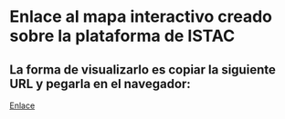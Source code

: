# Enlace al mapa interactivo creado sobre la plataforma de ISTAC

## La forma de visualizarlo es copiar la siguiente URL y pegarla en el navegador:

[Enlace](https://www3.gobiernodecanarias.org/aplicaciones/appsistac/atlas/#start=%7B%22version%22%3A%220.0.05%22%2C%22initSources%22%3A%5B%7B%22initFragment%22%3A%22incendio-forestal-tenerife%22%7D%2C%7B%22initFragment%22%3A%22erupcion-volcanica-la-palma%22%7D%2C%7B%22initFragment%22%3A%22catalogo-datos-estadisticos%22%7D%2C%7B%22initFragment%22%3A%22referencias-cartograficas%22%7D%2C%7B%22catalog%22%3A%5B%7B%22name%22%3A%22User-Added+Data%22%2C%22description%22%3A%22El+grupo+de+datos+que+fue+agregado+por+el+usuario+a+trav%C3%A9s+del+panel+Agregar+datos.%22%2C%22info%22%3A%5B%5D%2C%22isUserSupplied%22%3Atrue%2C%22isPromoted%22%3Afalse%2C%22isHidden%22%3Afalse%2C%22forceProxy%22%3Afalse%2C%22customProperties%22%3A%7B%7D%2C%22id%22%3A%22Root+Group%2FUser-Added+Data%22%2C%22shortReportSections%22%3A%5B%5D%2C%22isWaitingForDisclaimer%22%3Afalse%2C%22hideSource%22%3Afalse%2C%22nameInCatalog%22%3A%22User-Added+Data%22%2C%22isOpen%22%3Afalse%2C%22items%22%3A%5B%7B%22name%22%3A%22%C3%81rea+quemada.+%C3%9Altimos+datos.+%28copiar%29%22%2C%22isUserSupplied%22%3Atrue%2C%22isPromoted%22%3Afalse%2C%22isHidden%22%3Afalse%2C%22forceProxy%22%3Afalse%2C%22customProperties%22%3A%7B%7D%2C%22id%22%3A%22Root+Group%2FUser-Added+Data%2F%C3%81rea+quemada.+%C3%9Altimos+datos.+%28copiar%29%22%2C%22shortReportSections%22%3A%5B%5D%2C%22isLoading%22%3Afalse%2C%22isWaitingForDisclaimer%22%3Afalse%2C%22hideSource%22%3Afalse%2C%22nameInCatalog%22%3A%22%C3%81rea+quemada.+%C3%9Altimos+datos.%22%2C%22nowViewingIndex%22%3A0%2C%22rectangle%22%3A%5B-16.596375643999977%2C28.286241895000046%2C-16.375074595999934%2C28.454624005000028%5D%2C%22url%22%3A%22https%3A%2F%2Fdatos.canarias.es%2Fapi%2Festadisticas%2Fgeographical-resources%2FincendioTF2023%2Fwms%22%2C%22isEnabled%22%3Afalse%2C%22isShown%22%3Afalse%2C%22isLegendVisible%22%3Atrue%2C%22displayChoicesBeforeLegend%22%3Afalse%2C%22isEnableable%22%3Atrue%2C%22isMappable%22%3Atrue%2C%22showsInfo%22%3Atrue%2C%22maximumShownFeatureInfos%22%3A100%2C%22zoomOnEnable%22%3Afalse%2C%22dateFormat%22%3A%7B%7D%2C%22useOwnClock%22%3Atrue%2C%22disablePreview%22%3Afalse%2C%22opacity%22%3A1%2C%22treat404AsError%22%3Afalse%2C%22treat403AsError%22%3Atrue%2C%22ignoreUnknownTileErrors%22%3Afalse%2C%22keepOnTop%22%3Afalse%2C%22clipToRectangle%22%3Atrue%2C%22isRequiredForRendering%22%3Afalse%2C%22splitDirection%22%3A-1%2C%22showOnChart%22%3Afalse%2C%22dontChartAlone%22%3Afalse%2C%22chartColor%22%3A%22%2344C99F%22%2C%22chartType%22%3A%22moment%22%2C%22supportsDeltaComparison%22%3Afalse%2C%22leafletUpdateInterval%22%3A100%2C%22tileErrorThresholdBeforeDisabling%22%3A5%2C%22layers%22%3A%22INCENDIOTF2023_PERIMETRO_VIGENTE%22%2C%22linkedWcsCoverage%22%3A%22%22%2C%22styles%22%3A%22%22%2C%22parameters%22%3A%7B%22srs%22%3A%22EPSG%3A3857%22%7D%2C%22tilingScheme%22%3A%22web-mercator%22%2C%22getFeatureInfoFormats%22%3A%5B%7B%22type%22%3A%22json%22%2C%22format%22%3A%22application%2Fjson%22%7D%2C%7B%22type%22%3A%22xml%22%2C%22format%22%3A%22text%2Fxml%22%7D%5D%2C%22populateIntervalsFromTimeDimension%22%3Atrue%2C%22hideLayerAfterMinScaleDenominator%22%3Afalse%2C%22maxRefreshIntervals%22%3A1000%2C%22disableUserChanges%22%3Afalse%2C%22tokenParameterName%22%3A%22token%22%2C%22tokenInvalidHttpCodes%22%3A%5B401%2C498%2C499%5D%2C%22chartDisclaimer%22%3Anull%2C%22dataUrl%22%3A%22https%3A%2F%2Fdatos.canarias.es%2Fapi%2Festadisticas%2Fgeographical-resources%2FincendioTF2023%2Fwfs%3Fservice%3DWFS%26version%3D1.1.0%26request%3DGetFeature%26typeName%3DincendioTF2023%3AINCENDIOTF2023_PERIMETRO_VIGENTE%26srsName%3DEPSG%253A4326%26maxFeatures%3D1000%22%2C%22dataUrlType%22%3A%22wfs-complete%22%2C%22type%22%3A%22wms%22%2C%22parents%22%3A%5B%22Root+Group%2FUser-Added+Data%22%5D%7D%5D%2C%22preserveOrder%22%3Afalse%2C%22type%22%3A%22group%22%2C%22parents%22%3A%5B%5D%7D%5D%7D%2C%7B%22sharedCatalogMembers%22%3A%7B%22Root+Group%2FIncendio+Forestal+Tenerife+2023%22%3A%7B%22isOpen%22%3Atrue%2C%22type%22%3A%22group%22%2C%22parents%22%3A%5B%5D%7D%2C%22Root+Group%2FIncendio+Forestal+Tenerife+2023%2FEvaluaci%C3%B3n+de+da%C3%B1os+producidos+por+el+incendio%22%3A%7B%22isOpen%22%3Atrue%2C%22type%22%3A%22group%22%2C%22parents%22%3A%5B%22Root+Group%2FIncendio+Forestal+Tenerife+2023%22%5D%7D%2C%22Root+Group%2FIncendio+Forestal+Tenerife+2023%2FEvaluaci%C3%B3n+de+da%C3%B1os+producidos+por+el+incendio%2F%C3%81rea+quemada.+26%2F08%2F2023+11%3A37.%22%3A%7B%22nowViewingIndex%22%3A0%2C%22isEnabled%22%3Atrue%2C%22isShown%22%3Atrue%2C%22isLegendVisible%22%3Atrue%2C%22useOwnClock%22%3Afalse%2C%22opacity%22%3A0%2C%22keepOnTop%22%3Afalse%2C%22splitDirection%22%3A0%2C%22showOnChart%22%3Afalse%2C%22styles%22%3A%22%22%2C%22type%22%3A%22wms%22%2C%22parents%22%3A%5B%22Root+Group%2FIncendio+Forestal+Tenerife+2023%22%2C%22Root+Group%2FIncendio+Forestal+Tenerife+2023%2FEvaluaci%C3%B3n+de+da%C3%B1os+producidos+por+el+incendio%22%5D%7D%2C%22Root+Group%2FIncendio+Forestal+Tenerife+2023%2F%C3%81rea+quemada%22%3A%7B%22isOpen%22%3Atrue%2C%22type%22%3A%22group%22%2C%22parents%22%3A%5B%22Root+Group%2FIncendio+Forestal+Tenerife+2023%22%5D%7D%2C%22Root+Group%2FIncendio+Forestal+Tenerife+2023%2F%C3%81rea+quemada%2F%C3%81rea+quemada.+%C3%9Altimos+datos.%22%3A%7B%22nowViewingIndex%22%3A1%2C%22isEnabled%22%3Atrue%2C%22isShown%22%3Atrue%2C%22isLegendVisible%22%3Atrue%2C%22useOwnClock%22%3Afalse%2C%22opacity%22%3A0%2C%22keepOnTop%22%3Afalse%2C%22splitDirection%22%3A0%2C%22showOnChart%22%3Afalse%2C%22styles%22%3A%22%22%2C%22type%22%3A%22wms%22%2C%22parents%22%3A%5B%22Root+Group%2FIncendio+Forestal+Tenerife+2023%22%2C%22Root+Group%2FIncendio+Forestal+Tenerife+2023%2F%C3%81rea+quemada%22%5D%7D%2C%22Root+Group%2FIncendio+Forestal+Tenerife+2023%2F%C3%81rea+quemada%2F%C3%81rea+quemada.+24%2F08%2F2023%2C+12%3A08.%22%3A%7B%22nowViewingIndex%22%3A2%2C%22isEnabled%22%3Atrue%2C%22isShown%22%3Atrue%2C%22isLegendVisible%22%3Atrue%2C%22useOwnClock%22%3Afalse%2C%22opacity%22%3A0%2C%22keepOnTop%22%3Afalse%2C%22splitDirection%22%3A0%2C%22showOnChart%22%3Afalse%2C%22styles%22%3A%22%22%2C%22type%22%3A%22wms%22%2C%22parents%22%3A%5B%22Root+Group%2FIncendio+Forestal+Tenerife+2023%22%2C%22Root+Group%2FIncendio+Forestal+Tenerife+2023%2F%C3%81rea+quemada%22%5D%7D%2C%22Root+Group%2FIncendio+Forestal+Tenerife+2023%2F%C3%81rea+quemada%2F%C3%81rea+quemada.+21%2F08%2F2023%2C+11%3A56.%22%3A%7B%22nowViewingIndex%22%3A3%2C%22isEnabled%22%3Atrue%2C%22isShown%22%3Atrue%2C%22isLegendVisible%22%3Atrue%2C%22useOwnClock%22%3Afalse%2C%22opacity%22%3A0%2C%22keepOnTop%22%3Afalse%2C%22splitDirection%22%3A0%2C%22showOnChart%22%3Afalse%2C%22styles%22%3A%22%22%2C%22type%22%3A%22wms%22%2C%22parents%22%3A%5B%22Root+Group%2FIncendio+Forestal+Tenerife+2023%22%2C%22Root+Group%2FIncendio+Forestal+Tenerife+2023%2F%C3%81rea+quemada%22%5D%7D%2C%22Root+Group%2FIncendio+Forestal+Tenerife+2023%2F%C3%81rea+quemada%2F%C3%81rea+quemada.+18%2F08%2F2023%2C+11%3A52.%22%3A%7B%22nowViewingIndex%22%3A4%2C%22isEnabled%22%3Atrue%2C%22isShown%22%3Atrue%2C%22isLegendVisible%22%3Atrue%2C%22useOwnClock%22%3Afalse%2C%22opacity%22%3A1%2C%22keepOnTop%22%3Afalse%2C%22splitDirection%22%3A0%2C%22showOnChart%22%3Afalse%2C%22styles%22%3A%22%22%2C%22type%22%3A%22wms%22%2C%22parents%22%3A%5B%22Root+Group%2FIncendio+Forestal+Tenerife+2023%22%2C%22Root+Group%2FIncendio+Forestal+Tenerife+2023%2F%C3%81rea+quemada%22%5D%7D%2C%22Root+Group%2FIncendio+Forestal+Tenerife+2023%2FFrentes+activos%22%3A%7B%22isOpen%22%3Atrue%2C%22type%22%3A%22group%22%2C%22parents%22%3A%5B%22Root+Group%2FIncendio+Forestal+Tenerife+2023%22%5D%7D%2C%22Root+Group%2FIncendio+Forestal+Tenerife+2023%2FFocos+activos%22%3A%7B%22isOpen%22%3Atrue%2C%22type%22%3A%22group%22%2C%22parents%22%3A%5B%22Root+Group%2FIncendio+Forestal+Tenerife+2023%22%5D%7D%2C%22Root+Group%2FErupci%C3%B3n+Volc%C3%A1nica+La+Palma+2021%22%3A%7B%22isOpen%22%3Atrue%2C%22type%22%3A%22group%22%2C%22parents%22%3A%5B%5D%7D%2C%22Root+Group%2FDatos+estad%C3%ADsticos%22%3A%7B%22isOpen%22%3Atrue%2C%22type%22%3A%22group%22%2C%22parents%22%3A%5B%5D%7D%2C%22Root+Group%2FReferencias+cartogr%C3%A1ficas%22%3A%7B%22isOpen%22%3Atrue%2C%22type%22%3A%22group%22%2C%22parents%22%3A%5B%5D%7D%2C%22Root+Group%2FReferencias+cartogr%C3%A1ficas%2FProtecci%C3%B3n+y+usos+del+suelo%22%3A%7B%22isOpen%22%3Atrue%2C%22type%22%3A%22group%22%2C%22parents%22%3A%5B%22Root+Group%2FReferencias+cartogr%C3%A1ficas%22%5D%7D%2C%22Root+Group%2FReferencias+cartogr%C3%A1ficas%2FProtecci%C3%B3n+y+usos+del+suelo%2FRed+Canaria+de+Espacios+Naturales+Protegidos%22%3A%7B%22isOpen%22%3Atrue%2C%22type%22%3A%22group%22%2C%22parents%22%3A%5B%22Root+Group%2FReferencias+cartogr%C3%A1ficas%22%2C%22Root+Group%2FReferencias+cartogr%C3%A1ficas%2FProtecci%C3%B3n+y+usos+del+suelo%22%5D%7D%2C%22Root+Group%2FReferencias+cartogr%C3%A1ficas%2FProtecci%C3%B3n+y+usos+del+suelo%2FRed+Canaria+de+Espacios+Naturales+Protegidos%2FEspacios+Naturales%22%3A%7B%22nowViewingIndex%22%3A5%2C%22isEnabled%22%3Atrue%2C%22isShown%22%3Atrue%2C%22isLegendVisible%22%3Atrue%2C%22useOwnClock%22%3Afalse%2C%22opacity%22%3A0%2C%22keepOnTop%22%3Afalse%2C%22splitDirection%22%3A0%2C%22showOnChart%22%3Afalse%2C%22styles%22%3A%22%22%2C%22type%22%3A%22wms%22%2C%22parents%22%3A%5B%22Root+Group%2FReferencias+cartogr%C3%A1ficas%22%2C%22Root+Group%2FReferencias+cartogr%C3%A1ficas%2FProtecci%C3%B3n+y+usos+del+suelo%22%2C%22Root+Group%2FReferencias+cartogr%C3%A1ficas%2FProtecci%C3%B3n+y+usos+del+suelo%2FRed+Canaria+de+Espacios+Naturales+Protegidos%22%5D%7D%7D%7D%2C%7B%22initialCamera%22%3A%7B%22west%22%3A-16.713981628417972%2C%22south%22%3A28.25388870921166%2C%22east%22%3A-16.17496490478516%2C%22north%22%3A28.478952250088554%7D%2C%22homeCamera%22%3A%7B%22west%22%3A-19%2C%22south%22%3A27%2C%22east%22%3A-13%2C%22north%22%3A29.999999999999996%7D%2C%22baseMapName%22%3A%22ISTAC+Base%22%2C%22viewerMode%22%3A%222d%22%2C%22currentTime%22%3A%7B%22dayNumber%22%3A2460287%2C%22secondsOfDay%22%3A21612%7D%2C%22showSplitter%22%3Afalse%2C%22splitPosition%22%3A0.4999%7D%2C%7B%22stories%22%3A%5B%7B%22title%22%3A%22%C3%81rea+quemada+en+el+primer+ciclo+del+incendio+y+el+m%C3%A1s+descontrolado%22%2C%22text%22%3A%22%3Cdiv%3EMostramos+el+%C3%A1rea+que+comprende+el+fuego+en+los+primeros+d%C3%ADas+del+incendio%2C+desde+el+d%C3%ADa+15+hasta+el+18+de+agosto.%3C%2Fdiv%3E%22%2C%22id%22%3A%22a066ccba-2010-434a-bc07-bdafc9eb99dc%22%2C%22shareData%22%3A%7B%22version%22%3A%220.0.05%22%2C%22initSources%22%3A%5B%7B%22catalog%22%3A%5B%7B%22name%22%3A%22User-Added+Data%22%2C%22description%22%3A%22El+grupo+de+datos+que+fue+agregado+por+el+usuario+a+trav%C3%A9s+del+panel+Agregar+datos.%22%2C%22info%22%3A%5B%5D%2C%22isUserSupplied%22%3Atrue%2C%22isPromoted%22%3Afalse%2C%22isHidden%22%3Afalse%2C%22forceProxy%22%3Afalse%2C%22customProperties%22%3A%7B%7D%2C%22id%22%3A%22Root+Group%2FUser-Added+Data%22%2C%22shortReportSections%22%3A%5B%5D%2C%22isWaitingForDisclaimer%22%3Afalse%2C%22hideSource%22%3Afalse%2C%22nameInCatalog%22%3A%22User-Added+Data%22%2C%22isOpen%22%3Afalse%2C%22items%22%3A%5B%5D%2C%22preserveOrder%22%3Afalse%2C%22type%22%3A%22group%22%2C%22parents%22%3A%5B%5D%7D%5D%7D%2C%7B%22sharedCatalogMembers%22%3A%7B%22Root+Group%2FIncendio+Forestal+Tenerife+2023%22%3A%7B%22isOpen%22%3Atrue%2C%22type%22%3A%22group%22%2C%22parents%22%3A%5B%5D%7D%2C%22Root+Group%2FIncendio+Forestal+Tenerife+2023%2FEvaluaci%C3%B3n+de+da%C3%B1os+producidos+por+el+incendio%22%3A%7B%22isOpen%22%3Atrue%2C%22type%22%3A%22group%22%2C%22parents%22%3A%5B%22Root+Group%2FIncendio+Forestal+Tenerife+2023%22%5D%7D%2C%22Root+Group%2FIncendio+Forestal+Tenerife+2023%2FEvaluaci%C3%B3n+de+da%C3%B1os+producidos+por+el+incendio%2F%C3%81rea+quemada.+26%2F08%2F2023+11%3A37.%22%3A%7B%22nowViewingIndex%22%3A0%2C%22isEnabled%22%3Atrue%2C%22isShown%22%3Atrue%2C%22isLegendVisible%22%3Atrue%2C%22useOwnClock%22%3Afalse%2C%22opacity%22%3A0%2C%22keepOnTop%22%3Afalse%2C%22splitDirection%22%3A0%2C%22showOnChart%22%3Afalse%2C%22styles%22%3A%22%22%2C%22type%22%3A%22wms%22%2C%22parents%22%3A%5B%22Root+Group%2FIncendio+Forestal+Tenerife+2023%22%2C%22Root+Group%2FIncendio+Forestal+Tenerife+2023%2FEvaluaci%C3%B3n+de+da%C3%B1os+producidos+por+el+incendio%22%5D%7D%2C%22Root+Group%2FIncendio+Forestal+Tenerife+2023%2F%C3%81rea+quemada%22%3A%7B%22isOpen%22%3Atrue%2C%22type%22%3A%22group%22%2C%22parents%22%3A%5B%22Root+Group%2FIncendio+Forestal+Tenerife+2023%22%5D%7D%2C%22Root+Group%2FIncendio+Forestal+Tenerife+2023%2F%C3%81rea+quemada%2F%C3%81rea+quemada.+%C3%9Altimos+datos.%22%3A%7B%22nowViewingIndex%22%3A1%2C%22isEnabled%22%3Atrue%2C%22isShown%22%3Atrue%2C%22isLegendVisible%22%3Atrue%2C%22useOwnClock%22%3Afalse%2C%22opacity%22%3A0%2C%22keepOnTop%22%3Afalse%2C%22splitDirection%22%3A0%2C%22showOnChart%22%3Afalse%2C%22styles%22%3A%22%22%2C%22type%22%3A%22wms%22%2C%22parents%22%3A%5B%22Root+Group%2FIncendio+Forestal+Tenerife+2023%22%2C%22Root+Group%2FIncendio+Forestal+Tenerife+2023%2F%C3%81rea+quemada%22%5D%7D%2C%22Root+Group%2FIncendio+Forestal+Tenerife+2023%2F%C3%81rea+quemada%2F%C3%81rea+quemada.+24%2F08%2F2023%2C+12%3A08.%22%3A%7B%22nowViewingIndex%22%3A2%2C%22isEnabled%22%3Atrue%2C%22isShown%22%3Atrue%2C%22isLegendVisible%22%3Atrue%2C%22useOwnClock%22%3Afalse%2C%22opacity%22%3A0%2C%22keepOnTop%22%3Afalse%2C%22splitDirection%22%3A0%2C%22showOnChart%22%3Afalse%2C%22styles%22%3A%22%22%2C%22type%22%3A%22wms%22%2C%22parents%22%3A%5B%22Root+Group%2FIncendio+Forestal+Tenerife+2023%22%2C%22Root+Group%2FIncendio+Forestal+Tenerife+2023%2F%C3%81rea+quemada%22%5D%7D%2C%22Root+Group%2FIncendio+Forestal+Tenerife+2023%2F%C3%81rea+quemada%2F%C3%81rea+quemada.+21%2F08%2F2023%2C+11%3A56.%22%3A%7B%22nowViewingIndex%22%3A3%2C%22isEnabled%22%3Atrue%2C%22isShown%22%3Atrue%2C%22isLegendVisible%22%3Atrue%2C%22useOwnClock%22%3Afalse%2C%22opacity%22%3A0%2C%22keepOnTop%22%3Afalse%2C%22splitDirection%22%3A0%2C%22showOnChart%22%3Afalse%2C%22styles%22%3A%22%22%2C%22type%22%3A%22wms%22%2C%22parents%22%3A%5B%22Root+Group%2FIncendio+Forestal+Tenerife+2023%22%2C%22Root+Group%2FIncendio+Forestal+Tenerife+2023%2F%C3%81rea+quemada%22%5D%7D%2C%22Root+Group%2FIncendio+Forestal+Tenerife+2023%2F%C3%81rea+quemada%2F%C3%81rea+quemada.+18%2F08%2F2023%2C+11%3A52.%22%3A%7B%22nowViewingIndex%22%3A4%2C%22isEnabled%22%3Atrue%2C%22isShown%22%3Atrue%2C%22isLegendVisible%22%3Atrue%2C%22useOwnClock%22%3Afalse%2C%22opacity%22%3A1%2C%22keepOnTop%22%3Afalse%2C%22splitDirection%22%3A0%2C%22showOnChart%22%3Afalse%2C%22styles%22%3A%22%22%2C%22type%22%3A%22wms%22%2C%22parents%22%3A%5B%22Root+Group%2FIncendio+Forestal+Tenerife+2023%22%2C%22Root+Group%2FIncendio+Forestal+Tenerife+2023%2F%C3%81rea+quemada%22%5D%7D%2C%22Root+Group%2FIncendio+Forestal+Tenerife+2023%2FFrentes+activos%22%3A%7B%22isOpen%22%3Atrue%2C%22type%22%3A%22group%22%2C%22parents%22%3A%5B%22Root+Group%2FIncendio+Forestal+Tenerife+2023%22%5D%7D%2C%22Root+Group%2FIncendio+Forestal+Tenerife+2023%2FFocos+activos%22%3A%7B%22isOpen%22%3Atrue%2C%22type%22%3A%22group%22%2C%22parents%22%3A%5B%22Root+Group%2FIncendio+Forestal+Tenerife+2023%22%5D%7D%2C%22Root+Group%2FErupci%C3%B3n+Volc%C3%A1nica+La+Palma+2021%22%3A%7B%22isOpen%22%3Atrue%2C%22type%22%3A%22group%22%2C%22parents%22%3A%5B%5D%7D%2C%22Root+Group%2FDatos+estad%C3%ADsticos%22%3A%7B%22isOpen%22%3Atrue%2C%22type%22%3A%22group%22%2C%22parents%22%3A%5B%5D%7D%2C%22Root+Group%2FReferencias+cartogr%C3%A1ficas%22%3A%7B%22isOpen%22%3Atrue%2C%22type%22%3A%22group%22%2C%22parents%22%3A%5B%5D%7D%2C%22Root+Group%2FReferencias+cartogr%C3%A1ficas%2FProtecci%C3%B3n+y+usos+del+suelo%22%3A%7B%22isOpen%22%3Atrue%2C%22type%22%3A%22group%22%2C%22parents%22%3A%5B%22Root+Group%2FReferencias+cartogr%C3%A1ficas%22%5D%7D%2C%22Root+Group%2FReferencias+cartogr%C3%A1ficas%2FProtecci%C3%B3n+y+usos+del+suelo%2FRed+Canaria+de+Espacios+Naturales+Protegidos%22%3A%7B%22isOpen%22%3Atrue%2C%22type%22%3A%22group%22%2C%22parents%22%3A%5B%22Root+Group%2FReferencias+cartogr%C3%A1ficas%22%2C%22Root+Group%2FReferencias+cartogr%C3%A1ficas%2FProtecci%C3%B3n+y+usos+del+suelo%22%5D%7D%2C%22Root+Group%2FReferencias+cartogr%C3%A1ficas%2FProtecci%C3%B3n+y+usos+del+suelo%2FRed+Canaria+de+Espacios+Naturales+Protegidos%2FEspacios+Naturales%22%3A%7B%22nowViewingIndex%22%3A5%2C%22isEnabled%22%3Atrue%2C%22isShown%22%3Atrue%2C%22isLegendVisible%22%3Atrue%2C%22useOwnClock%22%3Afalse%2C%22opacity%22%3A0%2C%22keepOnTop%22%3Afalse%2C%22splitDirection%22%3A0%2C%22showOnChart%22%3Afalse%2C%22styles%22%3A%22%22%2C%22type%22%3A%22wms%22%2C%22parents%22%3A%5B%22Root+Group%2FReferencias+cartogr%C3%A1ficas%22%2C%22Root+Group%2FReferencias+cartogr%C3%A1ficas%2FProtecci%C3%B3n+y+usos+del+suelo%22%2C%22Root+Group%2FReferencias+cartogr%C3%A1ficas%2FProtecci%C3%B3n+y+usos+del+suelo%2FRed+Canaria+de+Espacios+Naturales+Protegidos%22%5D%7D%7D%7D%2C%7B%22initialCamera%22%3A%7B%22west%22%3A-16.65733337402344%2C%22south%22%3A28.25388870921166%2C%22east%22%3A-16.231956481933597%2C%22north%22%3A28.478952250088554%7D%2C%22homeCamera%22%3A%7B%22west%22%3A-19%2C%22south%22%3A27%2C%22east%22%3A-13%2C%22north%22%3A29.999999999999996%7D%2C%22baseMapName%22%3A%22ISTAC+Base%22%2C%22viewerMode%22%3A%222d%22%2C%22currentTime%22%3A%7B%22dayNumber%22%3A2460287%2C%22secondsOfDay%22%3A21612.636%7D%2C%22showSplitter%22%3Afalse%2C%22splitPosition%22%3A0.4999%7D%5D%7D%7D%2C%7B%22title%22%3A%22Propagaci%C3%B3n+del+incendio+en+su+segundo+ciclo%22%2C%22text%22%3A%22%3Cdiv%3ESe+muestran+las+nuevas+%C3%A1reas+afectadas+en+color+m%C3%A1s+claro+sobre+las+que+el+fuego+se+extendi%C3%B3+teniendo+a+todas+las+unidades+de+extinci%C3%B3n+actuando.%3C%2Fdiv%3E%22%2C%22id%22%3A%224a3f8191-8fa4-4ed8-b40f-7d00bd321ee8%22%2C%22shareData%22%3A%7B%22version%22%3A%220.0.05%22%2C%22initSources%22%3A%5B%7B%22catalog%22%3A%5B%7B%22name%22%3A%22User-Added+Data%22%2C%22description%22%3A%22El+grupo+de+datos+que+fue+agregado+por+el+usuario+a+trav%C3%A9s+del+panel+Agregar+datos.%22%2C%22info%22%3A%5B%5D%2C%22isUserSupplied%22%3Atrue%2C%22isPromoted%22%3Afalse%2C%22isHidden%22%3Afalse%2C%22forceProxy%22%3Afalse%2C%22customProperties%22%3A%7B%7D%2C%22id%22%3A%22Root+Group%2FUser-Added+Data%22%2C%22shortReportSections%22%3A%5B%5D%2C%22isWaitingForDisclaimer%22%3Afalse%2C%22hideSource%22%3Afalse%2C%22nameInCatalog%22%3A%22User-Added+Data%22%2C%22isOpen%22%3Afalse%2C%22items%22%3A%5B%5D%2C%22preserveOrder%22%3Afalse%2C%22type%22%3A%22group%22%2C%22parents%22%3A%5B%5D%7D%5D%7D%2C%7B%22sharedCatalogMembers%22%3A%7B%22Root+Group%2FIncendio+Forestal+Tenerife+2023%22%3A%7B%22isOpen%22%3Atrue%2C%22type%22%3A%22group%22%2C%22parents%22%3A%5B%5D%7D%2C%22Root+Group%2FIncendio+Forestal+Tenerife+2023%2FEvaluaci%C3%B3n+de+da%C3%B1os+producidos+por+el+incendio%22%3A%7B%22isOpen%22%3Atrue%2C%22type%22%3A%22group%22%2C%22parents%22%3A%5B%22Root+Group%2FIncendio+Forestal+Tenerife+2023%22%5D%7D%2C%22Root+Group%2FIncendio+Forestal+Tenerife+2023%2FEvaluaci%C3%B3n+de+da%C3%B1os+producidos+por+el+incendio%2F%C3%81rea+quemada.+26%2F08%2F2023+11%3A37.%22%3A%7B%22nowViewingIndex%22%3A0%2C%22isEnabled%22%3Atrue%2C%22isShown%22%3Atrue%2C%22isLegendVisible%22%3Atrue%2C%22useOwnClock%22%3Afalse%2C%22opacity%22%3A0%2C%22keepOnTop%22%3Afalse%2C%22splitDirection%22%3A0%2C%22showOnChart%22%3Afalse%2C%22styles%22%3A%22%22%2C%22type%22%3A%22wms%22%2C%22parents%22%3A%5B%22Root+Group%2FIncendio+Forestal+Tenerife+2023%22%2C%22Root+Group%2FIncendio+Forestal+Tenerife+2023%2FEvaluaci%C3%B3n+de+da%C3%B1os+producidos+por+el+incendio%22%5D%7D%2C%22Root+Group%2FIncendio+Forestal+Tenerife+2023%2F%C3%81rea+quemada%22%3A%7B%22isOpen%22%3Atrue%2C%22type%22%3A%22group%22%2C%22parents%22%3A%5B%22Root+Group%2FIncendio+Forestal+Tenerife+2023%22%5D%7D%2C%22Root+Group%2FIncendio+Forestal+Tenerife+2023%2F%C3%81rea+quemada%2F%C3%81rea+quemada.+%C3%9Altimos+datos.%22%3A%7B%22nowViewingIndex%22%3A1%2C%22isEnabled%22%3Atrue%2C%22isShown%22%3Atrue%2C%22isLegendVisible%22%3Atrue%2C%22useOwnClock%22%3Afalse%2C%22opacity%22%3A0%2C%22keepOnTop%22%3Afalse%2C%22splitDirection%22%3A0%2C%22showOnChart%22%3Afalse%2C%22styles%22%3A%22%22%2C%22type%22%3A%22wms%22%2C%22parents%22%3A%5B%22Root+Group%2FIncendio+Forestal+Tenerife+2023%22%2C%22Root+Group%2FIncendio+Forestal+Tenerife+2023%2F%C3%81rea+quemada%22%5D%7D%2C%22Root+Group%2FIncendio+Forestal+Tenerife+2023%2F%C3%81rea+quemada%2F%C3%81rea+quemada.+24%2F08%2F2023%2C+12%3A08.%22%3A%7B%22nowViewingIndex%22%3A2%2C%22isEnabled%22%3Atrue%2C%22isShown%22%3Atrue%2C%22isLegendVisible%22%3Atrue%2C%22useOwnClock%22%3Afalse%2C%22opacity%22%3A0%2C%22keepOnTop%22%3Afalse%2C%22splitDirection%22%3A0%2C%22showOnChart%22%3Afalse%2C%22styles%22%3A%22%22%2C%22type%22%3A%22wms%22%2C%22parents%22%3A%5B%22Root+Group%2FIncendio+Forestal+Tenerife+2023%22%2C%22Root+Group%2FIncendio+Forestal+Tenerife+2023%2F%C3%81rea+quemada%22%5D%7D%2C%22Root+Group%2FIncendio+Forestal+Tenerife+2023%2F%C3%81rea+quemada%2F%C3%81rea+quemada.+21%2F08%2F2023%2C+11%3A56.%22%3A%7B%22nowViewingIndex%22%3A3%2C%22isEnabled%22%3Atrue%2C%22isShown%22%3Atrue%2C%22isLegendVisible%22%3Atrue%2C%22useOwnClock%22%3Afalse%2C%22opacity%22%3A0.5%2C%22keepOnTop%22%3Afalse%2C%22splitDirection%22%3A0%2C%22showOnChart%22%3Afalse%2C%22styles%22%3A%22%22%2C%22type%22%3A%22wms%22%2C%22parents%22%3A%5B%22Root+Group%2FIncendio+Forestal+Tenerife+2023%22%2C%22Root+Group%2FIncendio+Forestal+Tenerife+2023%2F%C3%81rea+quemada%22%5D%7D%2C%22Root+Group%2FIncendio+Forestal+Tenerife+2023%2F%C3%81rea+quemada%2F%C3%81rea+quemada.+18%2F08%2F2023%2C+11%3A52.%22%3A%7B%22nowViewingIndex%22%3A4%2C%22isEnabled%22%3Atrue%2C%22isShown%22%3Atrue%2C%22isLegendVisible%22%3Atrue%2C%22useOwnClock%22%3Afalse%2C%22opacity%22%3A1%2C%22keepOnTop%22%3Afalse%2C%22splitDirection%22%3A0%2C%22showOnChart%22%3Afalse%2C%22styles%22%3A%22%22%2C%22type%22%3A%22wms%22%2C%22parents%22%3A%5B%22Root+Group%2FIncendio+Forestal+Tenerife+2023%22%2C%22Root+Group%2FIncendio+Forestal+Tenerife+2023%2F%C3%81rea+quemada%22%5D%7D%2C%22Root+Group%2FIncendio+Forestal+Tenerife+2023%2FFrentes+activos%22%3A%7B%22isOpen%22%3Atrue%2C%22type%22%3A%22group%22%2C%22parents%22%3A%5B%22Root+Group%2FIncendio+Forestal+Tenerife+2023%22%5D%7D%2C%22Root+Group%2FIncendio+Forestal+Tenerife+2023%2FFocos+activos%22%3A%7B%22isOpen%22%3Atrue%2C%22type%22%3A%22group%22%2C%22parents%22%3A%5B%22Root+Group%2FIncendio+Forestal+Tenerife+2023%22%5D%7D%2C%22Root+Group%2FErupci%C3%B3n+Volc%C3%A1nica+La+Palma+2021%22%3A%7B%22isOpen%22%3Atrue%2C%22type%22%3A%22group%22%2C%22parents%22%3A%5B%5D%7D%2C%22Root+Group%2FDatos+estad%C3%ADsticos%22%3A%7B%22isOpen%22%3Atrue%2C%22type%22%3A%22group%22%2C%22parents%22%3A%5B%5D%7D%2C%22Root+Group%2FReferencias+cartogr%C3%A1ficas%22%3A%7B%22isOpen%22%3Atrue%2C%22type%22%3A%22group%22%2C%22parents%22%3A%5B%5D%7D%2C%22Root+Group%2FReferencias+cartogr%C3%A1ficas%2FProtecci%C3%B3n+y+usos+del+suelo%22%3A%7B%22isOpen%22%3Atrue%2C%22type%22%3A%22group%22%2C%22parents%22%3A%5B%22Root+Group%2FReferencias+cartogr%C3%A1ficas%22%5D%7D%2C%22Root+Group%2FReferencias+cartogr%C3%A1ficas%2FProtecci%C3%B3n+y+usos+del+suelo%2FRed+Canaria+de+Espacios+Naturales+Protegidos%22%3A%7B%22isOpen%22%3Atrue%2C%22type%22%3A%22group%22%2C%22parents%22%3A%5B%22Root+Group%2FReferencias+cartogr%C3%A1ficas%22%2C%22Root+Group%2FReferencias+cartogr%C3%A1ficas%2FProtecci%C3%B3n+y+usos+del+suelo%22%5D%7D%2C%22Root+Group%2FReferencias+cartogr%C3%A1ficas%2FProtecci%C3%B3n+y+usos+del+suelo%2FRed+Canaria+de+Espacios+Naturales+Protegidos%2FEspacios+Naturales%22%3A%7B%22nowViewingIndex%22%3A5%2C%22isEnabled%22%3Atrue%2C%22isShown%22%3Atrue%2C%22isLegendVisible%22%3Atrue%2C%22useOwnClock%22%3Afalse%2C%22opacity%22%3A0%2C%22keepOnTop%22%3Afalse%2C%22splitDirection%22%3A0%2C%22showOnChart%22%3Afalse%2C%22styles%22%3A%22%22%2C%22type%22%3A%22wms%22%2C%22parents%22%3A%5B%22Root+Group%2FReferencias+cartogr%C3%A1ficas%22%2C%22Root+Group%2FReferencias+cartogr%C3%A1ficas%2FProtecci%C3%B3n+y+usos+del+suelo%22%2C%22Root+Group%2FReferencias+cartogr%C3%A1ficas%2FProtecci%C3%B3n+y+usos+del+suelo%2FRed+Canaria+de+Espacios+Naturales+Protegidos%22%5D%7D%7D%7D%2C%7B%22initialCamera%22%3A%7B%22west%22%3A-16.655273437500004%2C%22south%22%3A28.25388870921166%2C%22east%22%3A-16.234016418457035%2C%22north%22%3A28.478952250088554%7D%2C%22homeCamera%22%3A%7B%22west%22%3A-19%2C%22south%22%3A27%2C%22east%22%3A-13%2C%22north%22%3A29.999999999999996%7D%2C%22baseMapName%22%3A%22ISTAC+Base%22%2C%22viewerMode%22%3A%222d%22%2C%22currentTime%22%3A%7B%22dayNumber%22%3A2460287%2C%22secondsOfDay%22%3A21612.636%7D%2C%22showSplitter%22%3Afalse%2C%22splitPosition%22%3A0.4999%7D%5D%7D%7D%2C%7B%22title%22%3A%22Tercer+ciclo+de+propagaci%C3%B3n+y+%C3%BAltimo+hasta+su+posterior+extinci%C3%B3n%22%2C%22text%22%3A%22%3Cdiv%3EA%C3%BAn+teniendo+m%C3%A1s+unidades+efectivas+de+extinci%C3%B3n+de+incendios%2C+en+este+ciclo+el+fuego+lleg%C3%B3+a+cotas+altas+y+poco+accesibles+por+los+bomberos+cercanas+a+las+coladas+del+Teide.+Aqu%C3%AD+la+lluvia+fue+el+mayor+extintor+del+incendio.%3C%2Fdiv%3E%22%2C%22id%22%3A%2235a8d0d7-6921-4176-8108-365522663dd3%22%2C%22shareData%22%3A%7B%22version%22%3A%220.0.05%22%2C%22initSources%22%3A%5B%7B%22catalog%22%3A%5B%7B%22name%22%3A%22User-Added+Data%22%2C%22description%22%3A%22El+grupo+de+datos+que+fue+agregado+por+el+usuario+a+trav%C3%A9s+del+panel+Agregar+datos.%22%2C%22info%22%3A%5B%5D%2C%22isUserSupplied%22%3Atrue%2C%22isPromoted%22%3Afalse%2C%22isHidden%22%3Afalse%2C%22forceProxy%22%3Afalse%2C%22customProperties%22%3A%7B%7D%2C%22id%22%3A%22Root+Group%2FUser-Added+Data%22%2C%22shortReportSections%22%3A%5B%5D%2C%22isWaitingForDisclaimer%22%3Afalse%2C%22hideSource%22%3Afalse%2C%22nameInCatalog%22%3A%22User-Added+Data%22%2C%22isOpen%22%3Afalse%2C%22items%22%3A%5B%5D%2C%22preserveOrder%22%3Afalse%2C%22type%22%3A%22group%22%2C%22parents%22%3A%5B%5D%7D%5D%7D%2C%7B%22sharedCatalogMembers%22%3A%7B%22Root+Group%2FIncendio+Forestal+Tenerife+2023%22%3A%7B%22isOpen%22%3Atrue%2C%22type%22%3A%22group%22%2C%22parents%22%3A%5B%5D%7D%2C%22Root+Group%2FIncendio+Forestal+Tenerife+2023%2FEvaluaci%C3%B3n+de+da%C3%B1os+producidos+por+el+incendio%22%3A%7B%22isOpen%22%3Atrue%2C%22type%22%3A%22group%22%2C%22parents%22%3A%5B%22Root+Group%2FIncendio+Forestal+Tenerife+2023%22%5D%7D%2C%22Root+Group%2FIncendio+Forestal+Tenerife+2023%2FEvaluaci%C3%B3n+de+da%C3%B1os+producidos+por+el+incendio%2F%C3%81rea+quemada.+26%2F08%2F2023+11%3A37.%22%3A%7B%22nowViewingIndex%22%3A0%2C%22isEnabled%22%3Atrue%2C%22isShown%22%3Atrue%2C%22isLegendVisible%22%3Atrue%2C%22useOwnClock%22%3Afalse%2C%22opacity%22%3A0%2C%22keepOnTop%22%3Afalse%2C%22splitDirection%22%3A0%2C%22showOnChart%22%3Afalse%2C%22styles%22%3A%22%22%2C%22type%22%3A%22wms%22%2C%22parents%22%3A%5B%22Root+Group%2FIncendio+Forestal+Tenerife+2023%22%2C%22Root+Group%2FIncendio+Forestal+Tenerife+2023%2FEvaluaci%C3%B3n+de+da%C3%B1os+producidos+por+el+incendio%22%5D%7D%2C%22Root+Group%2FIncendio+Forestal+Tenerife+2023%2F%C3%81rea+quemada%22%3A%7B%22isOpen%22%3Atrue%2C%22type%22%3A%22group%22%2C%22parents%22%3A%5B%22Root+Group%2FIncendio+Forestal+Tenerife+2023%22%5D%7D%2C%22Root+Group%2FIncendio+Forestal+Tenerife+2023%2F%C3%81rea+quemada%2F%C3%81rea+quemada.+%C3%9Altimos+datos.%22%3A%7B%22nowViewingIndex%22%3A1%2C%22isEnabled%22%3Atrue%2C%22isShown%22%3Atrue%2C%22isLegendVisible%22%3Atrue%2C%22useOwnClock%22%3Afalse%2C%22opacity%22%3A0%2C%22keepOnTop%22%3Afalse%2C%22splitDirection%22%3A0%2C%22showOnChart%22%3Afalse%2C%22styles%22%3A%22%22%2C%22type%22%3A%22wms%22%2C%22parents%22%3A%5B%22Root+Group%2FIncendio+Forestal+Tenerife+2023%22%2C%22Root+Group%2FIncendio+Forestal+Tenerife+2023%2F%C3%81rea+quemada%22%5D%7D%2C%22Root+Group%2FIncendio+Forestal+Tenerife+2023%2F%C3%81rea+quemada%2F%C3%81rea+quemada.+24%2F08%2F2023%2C+12%3A08.%22%3A%7B%22nowViewingIndex%22%3A2%2C%22isEnabled%22%3Atrue%2C%22isShown%22%3Atrue%2C%22isLegendVisible%22%3Atrue%2C%22useOwnClock%22%3Afalse%2C%22opacity%22%3A0.5%2C%22keepOnTop%22%3Afalse%2C%22splitDirection%22%3A0%2C%22showOnChart%22%3Afalse%2C%22styles%22%3A%22%22%2C%22type%22%3A%22wms%22%2C%22parents%22%3A%5B%22Root+Group%2FIncendio+Forestal+Tenerife+2023%22%2C%22Root+Group%2FIncendio+Forestal+Tenerife+2023%2F%C3%81rea+quemada%22%5D%7D%2C%22Root+Group%2FIncendio+Forestal+Tenerife+2023%2F%C3%81rea+quemada%2F%C3%81rea+quemada.+21%2F08%2F2023%2C+11%3A56.%22%3A%7B%22nowViewingIndex%22%3A3%2C%22isEnabled%22%3Atrue%2C%22isShown%22%3Atrue%2C%22isLegendVisible%22%3Atrue%2C%22useOwnClock%22%3Afalse%2C%22opacity%22%3A1%2C%22keepOnTop%22%3Afalse%2C%22splitDirection%22%3A0%2C%22showOnChart%22%3Afalse%2C%22styles%22%3A%22%22%2C%22type%22%3A%22wms%22%2C%22parents%22%3A%5B%22Root+Group%2FIncendio+Forestal+Tenerife+2023%22%2C%22Root+Group%2FIncendio+Forestal+Tenerife+2023%2F%C3%81rea+quemada%22%5D%7D%2C%22Root+Group%2FIncendio+Forestal+Tenerife+2023%2F%C3%81rea+quemada%2F%C3%81rea+quemada.+18%2F08%2F2023%2C+11%3A52.%22%3A%7B%22nowViewingIndex%22%3A4%2C%22isEnabled%22%3Atrue%2C%22isShown%22%3Atrue%2C%22isLegendVisible%22%3Atrue%2C%22useOwnClock%22%3Afalse%2C%22opacity%22%3A1%2C%22keepOnTop%22%3Afalse%2C%22splitDirection%22%3A0%2C%22showOnChart%22%3Afalse%2C%22styles%22%3A%22%22%2C%22type%22%3A%22wms%22%2C%22parents%22%3A%5B%22Root+Group%2FIncendio+Forestal+Tenerife+2023%22%2C%22Root+Group%2FIncendio+Forestal+Tenerife+2023%2F%C3%81rea+quemada%22%5D%7D%2C%22Root+Group%2FIncendio+Forestal+Tenerife+2023%2FFrentes+activos%22%3A%7B%22isOpen%22%3Atrue%2C%22type%22%3A%22group%22%2C%22parents%22%3A%5B%22Root+Group%2FIncendio+Forestal+Tenerife+2023%22%5D%7D%2C%22Root+Group%2FIncendio+Forestal+Tenerife+2023%2FFocos+activos%22%3A%7B%22isOpen%22%3Atrue%2C%22type%22%3A%22group%22%2C%22parents%22%3A%5B%22Root+Group%2FIncendio+Forestal+Tenerife+2023%22%5D%7D%2C%22Root+Group%2FErupci%C3%B3n+Volc%C3%A1nica+La+Palma+2021%22%3A%7B%22isOpen%22%3Atrue%2C%22type%22%3A%22group%22%2C%22parents%22%3A%5B%5D%7D%2C%22Root+Group%2FDatos+estad%C3%ADsticos%22%3A%7B%22isOpen%22%3Atrue%2C%22type%22%3A%22group%22%2C%22parents%22%3A%5B%5D%7D%2C%22Root+Group%2FReferencias+cartogr%C3%A1ficas%22%3A%7B%22isOpen%22%3Atrue%2C%22type%22%3A%22group%22%2C%22parents%22%3A%5B%5D%7D%2C%22Root+Group%2FReferencias+cartogr%C3%A1ficas%2FProtecci%C3%B3n+y+usos+del+suelo%22%3A%7B%22isOpen%22%3Atrue%2C%22type%22%3A%22group%22%2C%22parents%22%3A%5B%22Root+Group%2FReferencias+cartogr%C3%A1ficas%22%5D%7D%2C%22Root+Group%2FReferencias+cartogr%C3%A1ficas%2FProtecci%C3%B3n+y+usos+del+suelo%2FRed+Canaria+de+Espacios+Naturales+Protegidos%22%3A%7B%22isOpen%22%3Atrue%2C%22type%22%3A%22group%22%2C%22parents%22%3A%5B%22Root+Group%2FReferencias+cartogr%C3%A1ficas%22%2C%22Root+Group%2FReferencias+cartogr%C3%A1ficas%2FProtecci%C3%B3n+y+usos+del+suelo%22%5D%7D%2C%22Root+Group%2FReferencias+cartogr%C3%A1ficas%2FProtecci%C3%B3n+y+usos+del+suelo%2FRed+Canaria+de+Espacios+Naturales+Protegidos%2FEspacios+Naturales%22%3A%7B%22nowViewingIndex%22%3A5%2C%22isEnabled%22%3Atrue%2C%22isShown%22%3Atrue%2C%22isLegendVisible%22%3Atrue%2C%22useOwnClock%22%3Afalse%2C%22opacity%22%3A0%2C%22keepOnTop%22%3Afalse%2C%22splitDirection%22%3A0%2C%22showOnChart%22%3Afalse%2C%22styles%22%3A%22%22%2C%22type%22%3A%22wms%22%2C%22parents%22%3A%5B%22Root+Group%2FReferencias+cartogr%C3%A1ficas%22%2C%22Root+Group%2FReferencias+cartogr%C3%A1ficas%2FProtecci%C3%B3n+y+usos+del+suelo%22%2C%22Root+Group%2FReferencias+cartogr%C3%A1ficas%2FProtecci%C3%B3n+y+usos+del+suelo%2FRed+Canaria+de+Espacios+Naturales+Protegidos%22%5D%7D%7D%7D%2C%7B%22initialCamera%22%3A%7B%22west%22%3A-16.696128845214847%2C%22south%22%3A28.250259621798012%2C%22east%22%3A-16.27487182617188%2C%22north%22%3A28.475330851162585%7D%2C%22homeCamera%22%3A%7B%22west%22%3A-19%2C%22south%22%3A27%2C%22east%22%3A-13%2C%22north%22%3A29.999999999999996%7D%2C%22baseMapName%22%3A%22ISTAC+Base%22%2C%22viewerMode%22%3A%222d%22%2C%22currentTime%22%3A%7B%22dayNumber%22%3A2460287%2C%22secondsOfDay%22%3A21612.636%7D%2C%22showSplitter%22%3Afalse%2C%22splitPosition%22%3A0.4999%7D%5D%7D%7D%2C%7B%22title%22%3A%22Espacios+naturales+afectados%22%2C%22text%22%3A%22%3Cdiv%3EAqu%C3%AD+podemos+ver+como+gran+parte+del+%3Cb%3EPaisaje+Protegido%3C%2Fb%3E+fue+arrasado+por+las+llamas+concretamente+%3Ci%3ELas+Lagunetas%3C%2Fi%3E+y+la+%3Ci%3ECorona+Forestal%3C%2Fi%3E.%26nbsp%3B+La+zona+de+%3Cb%3EReserva+Natural+Integral%3C%2Fb%3E+de+%3Ci%3EPinoleris%3C%2Fi%3E+fue+completamente+quemada.%3C%2Fdiv%3E%3Cdiv%3E%3Cbr%3E%3C%2Fdiv%3E%3Cdiv%3ELos+otros+espacios+naturales+afectados+fueron+%3Cb%3EParque+Natural%2C%3C%2Fb%3E%26nbsp%3B%3Cb%3EReserva+Natural+Especial+y+El+Parque+Nacional+del+Teide.%3C%2Fb%3E%3C%2Fdiv%3E%22%2C%22id%22%3A%22fbbf8eb7-b49a-4448-a9c0-0eb7758366df%22%2C%22shareData%22%3A%7B%22version%22%3A%220.0.05%22%2C%22initSources%22%3A%5B%7B%22catalog%22%3A%5B%7B%22name%22%3A%22User-Added+Data%22%2C%22description%22%3A%22El+grupo+de+datos+que+fue+agregado+por+el+usuario+a+trav%C3%A9s+del+panel+Agregar+datos.%22%2C%22info%22%3A%5B%5D%2C%22isUserSupplied%22%3Atrue%2C%22isPromoted%22%3Afalse%2C%22isHidden%22%3Afalse%2C%22forceProxy%22%3Afalse%2C%22customProperties%22%3A%7B%7D%2C%22id%22%3A%22Root+Group%2FUser-Added+Data%22%2C%22shortReportSections%22%3A%5B%5D%2C%22isWaitingForDisclaimer%22%3Afalse%2C%22hideSource%22%3Afalse%2C%22nameInCatalog%22%3A%22User-Added+Data%22%2C%22isOpen%22%3Atrue%2C%22items%22%3A%5B%7B%22name%22%3A%22%C3%81rea+quemada.+%C3%9Altimos+datos.+%28copiar%29%22%2C%22isUserSupplied%22%3Atrue%2C%22isPromoted%22%3Afalse%2C%22isHidden%22%3Afalse%2C%22forceProxy%22%3Afalse%2C%22customProperties%22%3A%7B%7D%2C%22id%22%3A%22Root+Group%2FUser-Added+Data%2F%C3%81rea+quemada.+%C3%9Altimos+datos.+%28copiar%29%22%2C%22shortReportSections%22%3A%5B%5D%2C%22isLoading%22%3Afalse%2C%22isWaitingForDisclaimer%22%3Afalse%2C%22hideSource%22%3Afalse%2C%22nameInCatalog%22%3A%22%C3%81rea+quemada.+%C3%9Altimos+datos.%22%2C%22nowViewingIndex%22%3A0%2C%22rectangle%22%3A%5B-16.596375643999977%2C28.286241895000046%2C-16.375074595999934%2C28.454624005000028%5D%2C%22url%22%3A%22https%3A%2F%2Fdatos.canarias.es%2Fapi%2Festadisticas%2Fgeographical-resources%2FincendioTF2023%2Fwms%22%2C%22isEnabled%22%3Atrue%2C%22isShown%22%3Atrue%2C%22isLegendVisible%22%3Atrue%2C%22displayChoicesBeforeLegend%22%3Afalse%2C%22isEnableable%22%3Atrue%2C%22isMappable%22%3Atrue%2C%22showsInfo%22%3Atrue%2C%22maximumShownFeatureInfos%22%3A100%2C%22zoomOnEnable%22%3Afalse%2C%22dateFormat%22%3A%7B%7D%2C%22useOwnClock%22%3Atrue%2C%22disablePreview%22%3Afalse%2C%22opacity%22%3A1%2C%22treat404AsError%22%3Afalse%2C%22treat403AsError%22%3Atrue%2C%22ignoreUnknownTileErrors%22%3Afalse%2C%22keepOnTop%22%3Afalse%2C%22clipToRectangle%22%3Atrue%2C%22isRequiredForRendering%22%3Afalse%2C%22splitDirection%22%3A-1%2C%22showOnChart%22%3Afalse%2C%22dontChartAlone%22%3Afalse%2C%22chartColor%22%3A%22%2344C99F%22%2C%22chartType%22%3A%22moment%22%2C%22supportsDeltaComparison%22%3Afalse%2C%22leafletUpdateInterval%22%3A100%2C%22tileErrorThresholdBeforeDisabling%22%3A5%2C%22layers%22%3A%22INCENDIOTF2023_PERIMETRO_VIGENTE%22%2C%22linkedWcsCoverage%22%3A%22%22%2C%22styles%22%3A%22%22%2C%22parameters%22%3A%7B%22srs%22%3A%22EPSG%3A3857%22%7D%2C%22tilingScheme%22%3A%22web-mercator%22%2C%22getFeatureInfoFormats%22%3A%5B%7B%22type%22%3A%22json%22%2C%22format%22%3A%22application%2Fjson%22%7D%2C%7B%22type%22%3A%22xml%22%2C%22format%22%3A%22text%2Fxml%22%7D%5D%2C%22populateIntervalsFromTimeDimension%22%3Atrue%2C%22hideLayerAfterMinScaleDenominator%22%3Afalse%2C%22maxRefreshIntervals%22%3A1000%2C%22disableUserChanges%22%3Afalse%2C%22tokenParameterName%22%3A%22token%22%2C%22tokenInvalidHttpCodes%22%3A%5B401%2C498%2C499%5D%2C%22chartDisclaimer%22%3Anull%2C%22dataUrl%22%3A%22https%3A%2F%2Fdatos.canarias.es%2Fapi%2Festadisticas%2Fgeographical-resources%2FincendioTF2023%2Fwfs%3Fservice%3DWFS%26version%3D1.1.0%26request%3DGetFeature%26typeName%3DincendioTF2023%3AINCENDIOTF2023_PERIMETRO_VIGENTE%26srsName%3DEPSG%253A4326%26maxFeatures%3D1000%22%2C%22dataUrlType%22%3A%22wfs-complete%22%2C%22type%22%3A%22wms%22%2C%22parents%22%3A%5B%22Root+Group%2FUser-Added+Data%22%5D%7D%5D%2C%22preserveOrder%22%3Afalse%2C%22type%22%3A%22group%22%2C%22parents%22%3A%5B%5D%7D%5D%7D%2C%7B%22sharedCatalogMembers%22%3A%7B%22Root+Group%2FIncendio+Forestal+Tenerife+2023%22%3A%7B%22isOpen%22%3Atrue%2C%22type%22%3A%22group%22%2C%22parents%22%3A%5B%5D%7D%2C%22Root+Group%2FIncendio+Forestal+Tenerife+2023%2FEvaluaci%C3%B3n+de+da%C3%B1os+producidos+por+el+incendio%22%3A%7B%22isOpen%22%3Atrue%2C%22type%22%3A%22group%22%2C%22parents%22%3A%5B%22Root+Group%2FIncendio+Forestal+Tenerife+2023%22%5D%7D%2C%22Root+Group%2FIncendio+Forestal+Tenerife+2023%2FEvaluaci%C3%B3n+de+da%C3%B1os+producidos+por+el+incendio%2F%C3%81rea+quemada.+26%2F08%2F2023+11%3A37.%22%3A%7B%22nowViewingIndex%22%3A1%2C%22isEnabled%22%3Atrue%2C%22isShown%22%3Atrue%2C%22isLegendVisible%22%3Atrue%2C%22useOwnClock%22%3Afalse%2C%22opacity%22%3A0%2C%22keepOnTop%22%3Afalse%2C%22splitDirection%22%3A0%2C%22showOnChart%22%3Afalse%2C%22styles%22%3A%22%22%2C%22type%22%3A%22wms%22%2C%22parents%22%3A%5B%22Root+Group%2FIncendio+Forestal+Tenerife+2023%22%2C%22Root+Group%2FIncendio+Forestal+Tenerife+2023%2FEvaluaci%C3%B3n+de+da%C3%B1os+producidos+por+el+incendio%22%5D%7D%2C%22Root+Group%2FIncendio+Forestal+Tenerife+2023%2F%C3%81rea+quemada%22%3A%7B%22isOpen%22%3Atrue%2C%22type%22%3A%22group%22%2C%22parents%22%3A%5B%22Root+Group%2FIncendio+Forestal+Tenerife+2023%22%5D%7D%2C%22Root+Group%2FIncendio+Forestal+Tenerife+2023%2F%C3%81rea+quemada%2F%C3%81rea+quemada.+%C3%9Altimos+datos.%22%3A%7B%22nowViewingIndex%22%3A2%2C%22isEnabled%22%3Atrue%2C%22isShown%22%3Atrue%2C%22isLegendVisible%22%3Atrue%2C%22useOwnClock%22%3Afalse%2C%22opacity%22%3A0%2C%22keepOnTop%22%3Afalse%2C%22splitDirection%22%3A1%2C%22showOnChart%22%3Afalse%2C%22styles%22%3A%22%22%2C%22type%22%3A%22wms%22%2C%22parents%22%3A%5B%22Root+Group%2FIncendio+Forestal+Tenerife+2023%22%2C%22Root+Group%2FIncendio+Forestal+Tenerife+2023%2F%C3%81rea+quemada%22%5D%7D%2C%22Root+Group%2FIncendio+Forestal+Tenerife+2023%2F%C3%81rea+quemada%2F%C3%81rea+quemada.+24%2F08%2F2023%2C+12%3A08.%22%3A%7B%22nowViewingIndex%22%3A3%2C%22isEnabled%22%3Atrue%2C%22isShown%22%3Atrue%2C%22isLegendVisible%22%3Atrue%2C%22useOwnClock%22%3Afalse%2C%22opacity%22%3A0%2C%22keepOnTop%22%3Afalse%2C%22splitDirection%22%3A0%2C%22showOnChart%22%3Afalse%2C%22styles%22%3A%22%22%2C%22type%22%3A%22wms%22%2C%22parents%22%3A%5B%22Root+Group%2FIncendio+Forestal+Tenerife+2023%22%2C%22Root+Group%2FIncendio+Forestal+Tenerife+2023%2F%C3%81rea+quemada%22%5D%7D%2C%22Root+Group%2FIncendio+Forestal+Tenerife+2023%2F%C3%81rea+quemada%2F%C3%81rea+quemada.+21%2F08%2F2023%2C+11%3A56.%22%3A%7B%22nowViewingIndex%22%3A4%2C%22isEnabled%22%3Atrue%2C%22isShown%22%3Atrue%2C%22isLegendVisible%22%3Atrue%2C%22useOwnClock%22%3Afalse%2C%22opacity%22%3A0%2C%22keepOnTop%22%3Afalse%2C%22splitDirection%22%3A0%2C%22showOnChart%22%3Afalse%2C%22styles%22%3A%22%22%2C%22type%22%3A%22wms%22%2C%22parents%22%3A%5B%22Root+Group%2FIncendio+Forestal+Tenerife+2023%22%2C%22Root+Group%2FIncendio+Forestal+Tenerife+2023%2F%C3%81rea+quemada%22%5D%7D%2C%22Root+Group%2FIncendio+Forestal+Tenerife+2023%2F%C3%81rea+quemada%2F%C3%81rea+quemada.+18%2F08%2F2023%2C+11%3A52.%22%3A%7B%22nowViewingIndex%22%3A5%2C%22isEnabled%22%3Atrue%2C%22isShown%22%3Atrue%2C%22isLegendVisible%22%3Atrue%2C%22useOwnClock%22%3Afalse%2C%22opacity%22%3A0%2C%22keepOnTop%22%3Afalse%2C%22splitDirection%22%3A0%2C%22showOnChart%22%3Afalse%2C%22styles%22%3A%22%22%2C%22type%22%3A%22wms%22%2C%22parents%22%3A%5B%22Root+Group%2FIncendio+Forestal+Tenerife+2023%22%2C%22Root+Group%2FIncendio+Forestal+Tenerife+2023%2F%C3%81rea+quemada%22%5D%7D%2C%22Root+Group%2FIncendio+Forestal+Tenerife+2023%2FFrentes+activos%22%3A%7B%22isOpen%22%3Atrue%2C%22type%22%3A%22group%22%2C%22parents%22%3A%5B%22Root+Group%2FIncendio+Forestal+Tenerife+2023%22%5D%7D%2C%22Root+Group%2FIncendio+Forestal+Tenerife+2023%2FFocos+activos%22%3A%7B%22isOpen%22%3Atrue%2C%22type%22%3A%22group%22%2C%22parents%22%3A%5B%22Root+Group%2FIncendio+Forestal+Tenerife+2023%22%5D%7D%2C%22Root+Group%2FErupci%C3%B3n+Volc%C3%A1nica+La+Palma+2021%22%3A%7B%22isOpen%22%3Atrue%2C%22type%22%3A%22group%22%2C%22parents%22%3A%5B%5D%7D%2C%22Root+Group%2FDatos+estad%C3%ADsticos%22%3A%7B%22isOpen%22%3Atrue%2C%22type%22%3A%22group%22%2C%22parents%22%3A%5B%5D%7D%2C%22Root+Group%2FReferencias+cartogr%C3%A1ficas%22%3A%7B%22isOpen%22%3Atrue%2C%22type%22%3A%22group%22%2C%22parents%22%3A%5B%5D%7D%2C%22Root+Group%2FReferencias+cartogr%C3%A1ficas%2FProtecci%C3%B3n+y+usos+del+suelo%22%3A%7B%22isOpen%22%3Atrue%2C%22type%22%3A%22group%22%2C%22parents%22%3A%5B%22Root+Group%2FReferencias+cartogr%C3%A1ficas%22%5D%7D%2C%22Root+Group%2FReferencias+cartogr%C3%A1ficas%2FProtecci%C3%B3n+y+usos+del+suelo%2FRed+Canaria+de+Espacios+Naturales+Protegidos%22%3A%7B%22isOpen%22%3Atrue%2C%22type%22%3A%22group%22%2C%22parents%22%3A%5B%22Root+Group%2FReferencias+cartogr%C3%A1ficas%22%2C%22Root+Group%2FReferencias+cartogr%C3%A1ficas%2FProtecci%C3%B3n+y+usos+del+suelo%22%5D%7D%2C%22Root+Group%2FReferencias+cartogr%C3%A1ficas%2FProtecci%C3%B3n+y+usos+del+suelo%2FRed+Canaria+de+Espacios+Naturales+Protegidos%2FEspacios+Naturales%22%3A%7B%22nowViewingIndex%22%3A6%2C%22isEnabled%22%3Atrue%2C%22isShown%22%3Atrue%2C%22isLegendVisible%22%3Atrue%2C%22useOwnClock%22%3Afalse%2C%22opacity%22%3A1%2C%22keepOnTop%22%3Afalse%2C%22splitDirection%22%3A0%2C%22showOnChart%22%3Afalse%2C%22styles%22%3A%22%22%2C%22type%22%3A%22wms%22%2C%22parents%22%3A%5B%22Root+Group%2FReferencias+cartogr%C3%A1ficas%22%2C%22Root+Group%2FReferencias+cartogr%C3%A1ficas%2FProtecci%C3%B3n+y+usos+del+suelo%22%2C%22Root+Group%2FReferencias+cartogr%C3%A1ficas%2FProtecci%C3%B3n+y+usos+del+suelo%2FRed+Canaria+de+Espacios+Naturales+Protegidos%22%5D%7D%2C%22Root+Group%2FUser-Added+Data%22%3A%7B%22isOpen%22%3Atrue%2C%22type%22%3A%22group%22%2C%22parents%22%3A%5B%5D%7D%2C%22Root+Group%2FUser-Added+Data%2F%C3%81rea+quemada.+%C3%9Altimos+datos.+%28copiar%29%22%3A%7B%22nowViewingIndex%22%3A0%2C%22isEnabled%22%3Atrue%2C%22isShown%22%3Atrue%2C%22isLegendVisible%22%3Atrue%2C%22useOwnClock%22%3Atrue%2C%22opacity%22%3A1%2C%22keepOnTop%22%3Afalse%2C%22splitDirection%22%3A-1%2C%22showOnChart%22%3Afalse%2C%22styles%22%3A%22%22%2C%22type%22%3A%22wms%22%2C%22parents%22%3A%5B%22Root+Group%2FUser-Added+Data%22%5D%7D%7D%7D%2C%7B%22initialCamera%22%3A%7B%22west%22%3A-16.842041015625004%2C%22south%22%3A28.094395024565696%2C%22east%22%3A-15.998840332031252%2C%22north%22%3A28.544719370308766%7D%2C%22homeCamera%22%3A%7B%22west%22%3A-19%2C%22south%22%3A27%2C%22east%22%3A-13%2C%22north%22%3A29.999999999999996%7D%2C%22baseMapName%22%3A%22ISTAC+Base%22%2C%22viewerMode%22%3A%222d%22%2C%22currentTime%22%3A%7B%22dayNumber%22%3A2460287%2C%22secondsOfDay%22%3A21612.636%7D%2C%22showSplitter%22%3Atrue%2C%22splitPosition%22%3A0.252649039575351%7D%5D%7D%7D%5D%7D%5D%7D)
